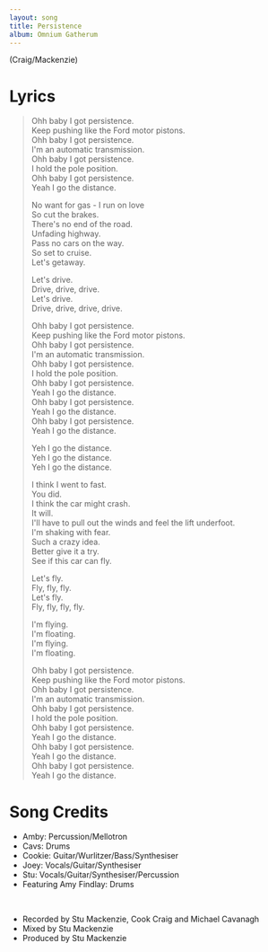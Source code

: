 ```yaml
---
layout: song
title: Persistence
album: Omnium Gatherum
---
```


(Craig/Mackenzie)

# Lyrics

> Ohh baby I got persistence.  
> Keep pushing like the Ford motor pistons.  
> Ohh baby I got persistence.  
> I'm an automatic transmission.  
> Ohh baby I got persistence.  
> I hold the pole position.  
> Ohh baby I got persistence.  
> Yeah I go the distance.  
>  
> No want for gas - I run on love  
> So cut the brakes.  
> There's no end of the road.  
> Unfading highway.  
> Pass no cars on the way.  
> So set to cruise.  
> Let's getaway.  
>  
> Let's drive.  
> Drive, drive, drive.  
> Let's drive.  
> Drive, drive, drive, drive.  
>  
> Ohh baby I got persistence.  
> Keep pushing like the Ford motor pistons.  
> Ohh baby I got persistence.  
> I'm an automatic transmission.  
> Ohh baby I got persistence.  
> I hold the pole position.  
> Ohh baby I got persistence.  
> Yeah I go the distance.  
> Ohh baby I got persistence.  
> Yeah I go the distance.  
> Ohh baby I got persistence.  
> Yeah I go the distance.  
>  
> Yeh I go the distance.  
> Yeh I go the distance.  
> Yeh I go the distance.  
>  
> I think I went to fast.  
> You did.  
> I think the car might crash.  
> It will.  
> I'll have to pull out the winds and feel the lift underfoot.  
> I'm shaking with fear.  
> Such a crazy idea.  
> Better give it a try.  
> See if this car can fly.  
>  
> Let's fly.  
> Fly, fly, fly.  
> Let's fly.  
> Fly, fly, fly, fly.  
>  
> I'm flying.  
> I'm floating.  
> I'm flying.  
> I'm floating.  
>  
> Ohh baby I got persistence.  
> Keep pushing like the Ford motor pistons.  
> Ohh baby I got persistence.  
> I'm an automatic transmission.  
> Ohh baby I got persistence.  
> I hold the pole position.  
> Ohh baby I got persistence.  
> Yeah I go the distance.  
> Ohh baby I got persistence.  
> Yeah I go the distance.  
> Ohh baby I got persistence.  
> Yeah I go the distance.  

# Song Credits

* Amby: Percussion/Mellotron
* Cavs: Drums
* Cookie: Guitar/Wurlitzer/Bass/Synthesiser
* Joey: Vocals/Guitar/Synthesiser
* Stu: Vocals/Guitar/Synthesiser/Percussion
* Featuring Amy Findlay: Drums
<br>

* Recorded by Stu Mackenzie, Cook Craig and Michael Cavanagh
* Mixed by Stu Mackenzie
* Produced by Stu Mackenzie
